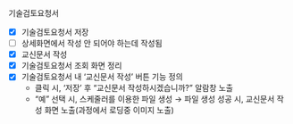 기술검토요청서

- [x]  기술검토요청서 저장
- [ ]  상세화면에서 작성 안 되어야 하는데 작성됨
- [x]  교신문서 작성
- [x]  기술검토요청서 조회 화면 정리
- [x]  기술검토요청서 내 ‘교신문서 작성’ 버튼 기능 정의
    - 클릭 시, ‘저장’ 후 “교신문서 작성하시겠습니까?” 알람창 노출
    - “예” 선택 시, 스케줄러를 이용한 파일 생성 → 파일 생성 성공 시, 교신문서 작성 화면 노출(과정에서 로딩중 이미지 노출)
